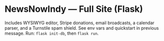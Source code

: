 # NewsNowIndy — Full Site (Flask)
Includes WYSIWYG editor, Stripe donations, email broadcasts, a calendar parser, and a Turnstile spam shield.
See env vars and quickstart in previous message. Run: `flask init-db`, then `flask run`.
